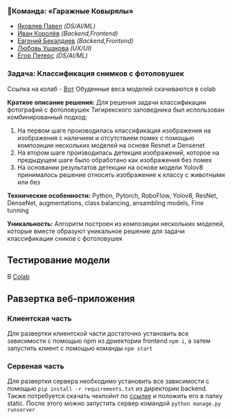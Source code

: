 ### 👑Команда: **«Гаражные Ковырялы»**
- [Яковлев Павел](https://t.me/poulyak) _(DS/AI/ML)_
- [Иван Королёв](https://t.me/korlivan) _(Backend,Frontend)_
- [Евгений Бекалдиев](https://t.me/sejapoe) _(Backend,Frontend)_
- [Любовь Ушакова](https://t.me/loveushakova) _(UX/UI)_
- [Егор Петерс](https://t.me/egorka_pomedorka) _(DS/AI/ML)_

### Задача: **Классификация снимков с фотоловушек**

Ссылка на колаб - [Вот](https://colab.research.google.com/drive/1OsO4ACNppBdz0uctuU7H_0PaKvn6QwF4?usp=sharing)
Обуденные веса моделей скачиваются в colab

**Краткое описание решения:**
Для решения задачи классификации фотографий с фотоловушек Тигирекского заповедника был использован комбинированный подход:

1. На первом шаге производилась классификация изображения на изображения с наличием и отсутствием помех с помощью композиции нескольких моделей на основе Resnet и Densenet
2. На втором шаге производилась детекция изображений, которое на предыдущем шаге было обработано как изображения без помех
3. На основании результатов детекции на основе модели Yolov8 принималось решение относить изображение к классу с животными или без

**Технические особенности:**
Python, Pytorch, RoboFlow, Yolov8, ResNet, DenseNet, augmentations, class balancing, ansambling models, Fine tunning

**Уникальность:**
Алгоритм построен из композиции нескольких моделей, которые вместе образуют уникальное решение для задачи классификации сников с фотоловушек

## Тестирование модели 
В [Colab](https://colab.research.google.com/drive/1OsO4ACNppBdz0uctuU7H_0PaKvn6QwF4?usp=sharing)

## Равзертка веб-приложения
### Клиентская часть
Для развертки клиентской части достаточно установить все зависимости с помощью npm из дриектории frontend
```npm i```,
а затем запустить клиент с помощью команды 
```npm start```

### Сервеная часть
Для развертки сервера необходимо установить все зависимости с помощью ```pip install -r requirements.txt``` из директории backend.
Также потребуется скачать чекпойнт по [ссылке](https://drive.google.com/file/d/1AatCDlW208o1WCXzU_p6jYXyu1oulrty/view?usp=sharing) и положить его в папку static. После этого можно запустить сервер командой ```python manage.py runserver```

